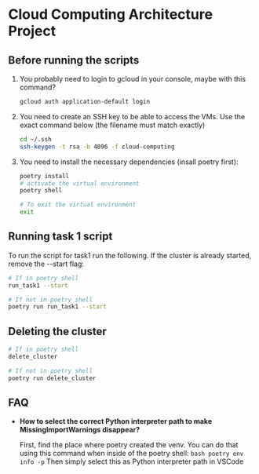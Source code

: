 # Cloud Computing Architecture Project

## Before running the scripts

1. You probably need to login to gcloud in your console, maybe with this command?
    ```bash
    gcloud auth application-default login
    ```
2. You need to create an SSH key to be able to access the VMs. Use the exact command below (the filename must match exactly)
    ```bash
    cd ~/.ssh
    ssh-keygen -t rsa -b 4096 -f cloud-computing
    ```

3. You need to install the necessary dependencies (insall poetry first):
    ```bash
    poetry install
    # activate the virtual environment
    poetry shell

    # To exit the virtual environment
    exit
    ```

## Running task 1 script

To run the script for task1 run the following. If the cluster is already started, remove the --start flag:
```bash
# If in poetry shell
run_task1 --start

# If not in poetry shell
poetry run run_task1 --start

```

## Deleting the cluster

```bash
# If in poetry shell
delete_cluster

# If not in poetry shell
poetry run delete_cluster
```

## FAQ
- **How to select the correct Python interpreter path to make MissingImportWarnings disappear?**

    First, find the place where poetry created the venv.
    You can do that using this command when inside of the poetry shell: `bash poetry env info -p`
    Then simply select this as Python interpreter path in VSCode